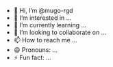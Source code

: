 - 👋 Hi, I’m @mugo-rgd
- 👀 I’m interested in ...
- 🌱 I’m currently learning ...
- 💞️ I’m looking to collaborate on ...
- 📫 How to reach me ...
- 😄 Pronouns: ...
- ⚡ Fun fact: ...

<!---
mugo-rgd/mugo-rgd is a ✨ special ✨ repository because its `README.md` (this file) appears on your GitHub profile.
You can click the Preview link to take a look at your changes.
--->
